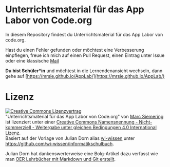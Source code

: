 # Unterrichtsmaterial für das App Labor von Code.org
In diesem Repository findest du Unterrichtsmaterial für das App Labor von code.org.

Hast du einen Fehler gefunden oder möchtest eine Verbesserung einpflegen, freue ich mich auf einen Pull Request, einen Eintrag unter Issue oder eine klassische [Mail](mailto:m.siemering.edu@gmail.com)

**Du bist Schüler&#42;in** und möchtest in die Lernendenansicht wechseln, dann gehe auf [https://mrsie.github.io/AppLab/](https://mrsie.github.io/AppLab/)


# Lizenz
<a rel="license" href="http://creativecommons.org/licenses/by-nc-sa/4.0/"><img alt="Creative Commons Lizenzvertrag" style="border-width:0" src="https://i.creativecommons.org/l/by-nc-sa/4.0/88x31.png" /></a><br /><span xmlns:dct="http://purl.org/dc/terms/" property="dct:title">"Unterrichtsmaterial für das App Labor von Code.org"</span> von <a xmlns:cc="http://creativecommons.org/ns#" href="https://github.com/mrsie/AppLab" property="cc:attributionName" rel="cc:attributionURL">Marc Siemering</a> ist lizenziert unter einer <a rel="license" href="http://creativecommons.org/licenses/by-nc-sa/4.0/">Creative Commons Namensnennung - Nicht-kommerziell - Weitergabe unter gleichen Bedingungen 4.0 International Lizenz</a>.<br />Basiert auf der Vorlage von Julian Dorn alias [wi-wissen](https://github.com/wi-wissen/) unter <a xmlns:dct="http://purl.org/dc/terms/" href="https://github.com/wi-wissen/informatikschulbuch" rel="dct:source">https://github.com/wi-wissen/informatikschulbuch</a>.

Julian Dorn hat dankenswerterweise eine Bolg-Artikel dazu verfasst wie man [OER Lehrbücher mit Markdown und Git erstellt](https://blog.wi-wissen.de/post/oer-lehrbuecher-mit-markdown-und-git-erstellen).

